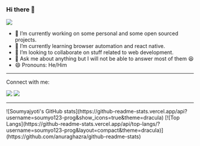### Hi there 👋


![](https://komarev.com/ghpvc/?username=soumyo123-prog&color=blue)

- 🔭 I’m currently working on some personal and some open sourced projects.
- 🌱 I’m currently learning browser automation and react native.
- 👯 I’m looking to collaborate on stuff related to web development.
- 💬 Ask me about anything but I will not be able to answer most of them :satisfied: 
- 😄 Pronouns: He/Him

---
Connect with me:

[![](https://img.shields.io/badge/LinkedIn-0077B5?style=for-the-badge&logo=linkedin&logoColor=white)](https://www.linkedin.com/in/soumyajyoti-dey-809500194/)
[![](https://img.shields.io/badge/Instagram-E4405F?style=for-the-badge&logo=instagram&logoColor=white)](https://www.instagram.com/soumyo_125/)

---

<div>
  ![Soumyajyoti's GitHub stats](https://github-readme-stats.vercel.app/api?username=soumyo123-prog&show_icons=true&theme=dracula)
  [![Top Langs](https://github-readme-stats.vercel.app/api/top-langs/?username=soumyo123-prog&layout=compact&theme=dracula)](https://github.com/anuraghazra/github-readme-stats)
</div>
